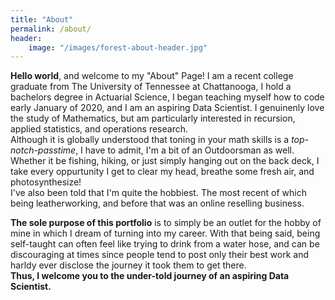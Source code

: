 ```yaml
---
title: "About"
permalink: /about/
header:
    image: "/images/forest-about-header.jpg"
---
```


**Hello world**, and welcome to my "About" Page! I am a recent college graduate from The University of Tennessee at Chattanooga, I hold a bachelors degree in Actuarial Science, I began teaching myself how to code early January of 2020, and I am an aspiring Data Scientist. I genuinenly love the study of Mathematics, but am particularly interested in recursion, applied statistics, and operations research.  
Although it is globally understood that toning in your math skills is a *top-notch-passtime*, I have to admit, I'm a bit of an Outdoorsman as well. Whether it be fishing, hiking, or just simply hanging out on the back deck, I take every oppurtunity I get to clear my head, breathe some fresh air, and photosynthesize!  
I've also been told that I'm quite the hobbiest. The most recent of which being leatherworking, and before that was an online reselling business.  
  
**The sole purpose of this portfolio** is to simply be an outlet for the hobby of mine in which I dream of turning into my career. With that being said, being self-taught can often feel like trying to drink from a water hose, and can be discouraging at times since people tend to post only their best work and harldy ever disclose the journey it took them to get there.  
**Thus, I welcome you to the under-told journey of an aspiring Data Scientist.**